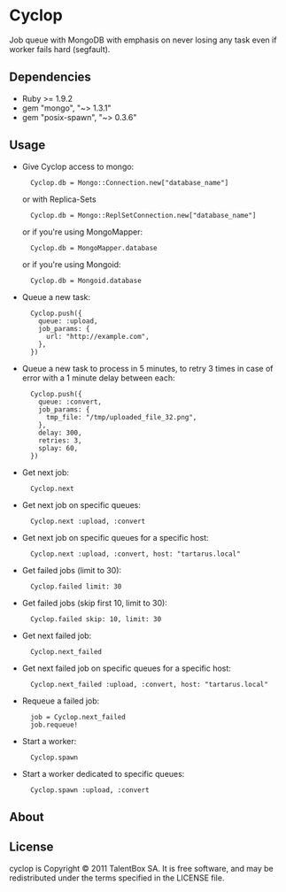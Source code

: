 Cyclop
======

Job queue with MongoDB with emphasis on never losing any task even if worker fails hard (segfault).

Dependencies
------------

* Ruby >= 1.9.2
* gem "mongo", "~> 1.3.1"
* gem "posix-spawn", "~> 0.3.6"

Usage
-----

* Give Cyclop access to mongo:

        Cyclop.db = Mongo::Connection.new["database_name"]

  or with Replica-Sets

        Cyclop.db = Mongo::ReplSetConnection.new["database_name"]

  or if you're using MongoMapper:

        Cyclop.db = MongoMapper.database

  or if you're using Mongoid:

        Cyclop.db = Mongoid.database

* Queue a new task:

        Cyclop.push({
          queue: :upload,
          job_params: {
            url: "http://example.com",
          },
        })

* Queue a new task to process in 5 minutes, to retry 3 times in case of error with a 1 minute delay between each:

        Cyclop.push({
          queue: :convert,
          job_params: {
            tmp_file: "/tmp/uploaded_file_32.png",
          },
          delay: 300,
          retries: 3,
          splay: 60,
        })

* Get next job:

        Cyclop.next

* Get next job on specific queues:

        Cyclop.next :upload, :convert

* Get next job on specific queues for a specific host:

        Cyclop.next :upload, :convert, host: "tartarus.local"

* Get failed jobs (limit to 30):

        Cyclop.failed limit: 30

* Get failed jobs (skip first 10, limit to 30):

        Cyclop.failed skip: 10, limit: 30

* Get next failed job:

        Cyclop.next_failed

* Get next failed job on specific queues for a specific host:

        Cyclop.next_failed :upload, :convert, host: "tartarus.local"

* Requeue a failed job:

        job = Cyclop.next_failed
        job.requeue!

* Start a worker:

        Cyclop.spawn

* Start a worker dedicated to specific queues:

        Cyclop.spawn :upload, :convert

About
-----

License
-------

cyclop is Copyright © 2011 TalentBox SA. It is free software, and may be redistributed under the terms specified in the LICENSE file.
